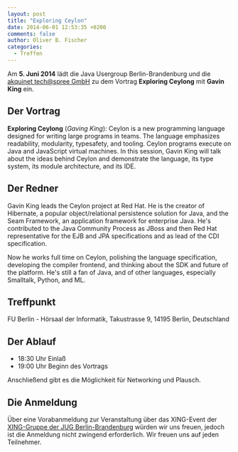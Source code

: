 ```yaml
---
layout: post
title: "Exploring Ceylon"
date: 2014-06-01 12:53:35 +0200
comments: false
author: Oliver B. Fischer
categories: 
  - Treffen
---
```


Am **5. Juni 2014** lädt die Java Usergroup Berlin-Brandenburg und die 
[akquinet tech@spree GmbH](http://www.akquinet.de/) zu dem Vortrag
**Exploring Ceylong**
mit **Gavin King**
ein.

## Der Vortrag

**Exploring Ceylong**
(*Gaving King*):
Ceylon is a new programming language designed for writing 
large programs in teams. The language emphasizes readability, 
modularity, typesafety, and tooling. Ceylon programs execute 
on Java and JavaScript virtual machines. In this session, 
Gavin King will talk about the ideas behind Ceylon and 
demonstrate the language, its type system, its module 
architecture, and its IDE.

## Der Redner

Gavin King leads the Ceylon project at Red Hat. He is 
the creator of Hibernate, a popular object/relational 
persistence solution for Java, and the Seam Framework, 
an application framework for enterprise Java. He's 
contributed to the Java Community Process as JBoss and 
then Red Hat representative for the EJB and JPA 
specifications and as lead of the CDI specification.

Now he works full time on Ceylon, polishing the language 
specification, developing the compiler frontend, and 
thinking about the SDK and future of the platform. He's 
still a fan of Java, and of other languages, especially 
Smalltalk, Python, and ML.

## Treffpunkt 


FU Berlin - Hörsaal der Informatik, Takustrasse 9, 14195 Berlin, Deutschland


## Der Ablauf

- 18:30 Uhr Einlaß
- 19:00 Uhr Beginn des Vortrags

Anschließend gibt es die Möglichkeit für Networking und Plausch.

## Die Anmeldung

Über eine Vorabanmeldung zur Veranstaltung über das 
XING-Event der 
[XING-Gruppe der JUG Berlin-Brandenburg](https://www.xing.com/net/pri4a51a0x/jugbb/)
würden wir uns freuen, jedoch ist die Anmeldung nicht zwingend 
erforderlich. Wir freuen uns auf jeden Teilnehmer.




